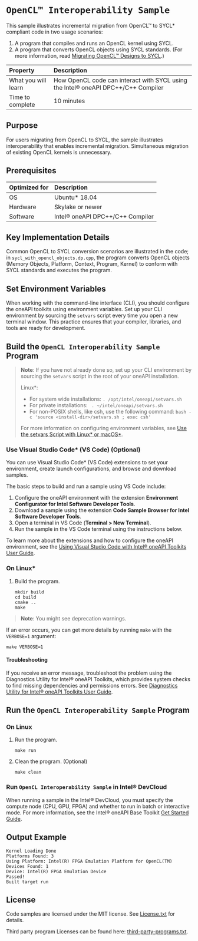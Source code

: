# `OpenCL™ Interoperability Sample`
This sample illustrates incremental migration from OpenCL™ to SYCL* compliant code in two usage scenarios:

1. A program that compiles and runs an OpenCL kernel using SYCL.
2. A program that converts OpenCL objects using SYCL standards. (For more information, read [Migrating OpenCL™ Designs to SYCL](https://software.intel.com/content/www/us/en/develop/articles/migrating-opencl-designs-to-dpcpp.html).)

| Property               | Description
|:---                    |:---
| What you will learn    | How OpenCL code can interact with SYCL using the Intel® oneAPI DPC++/C++ Compiler
| Time to complete       | 10 minutes

## Purpose
For users migrating from OpenCL to SYCL, the sample illustrates interoperability that enables incremental migration. Simultaneous migration of existing OpenCL kernels is unnecessary.

## Prerequisites
| Optimized for        | Description
|:---                  |:---
| OS                   | Ubuntu* 18.04
| Hardware             | Skylake or newer
| Software             | Intel® oneAPI DPC++/C++ Compiler

## Key Implementation Details
Common OpenCL to SYCL conversion scenarios are illustrated in the code; in `sycl_with_opencl_objects.dp.cpp`, the program converts OpenCL objects (Memory Objects, Platform, Context, Program, Kernel) to conform with SYCL standards and executes the program.

## Set Environment Variables
When working with the command-line interface (CLI), you should configure the oneAPI toolkits using environment variables. Set up your CLI environment by sourcing the `setvars` script every time you open a new terminal window. This practice ensures that your compiler, libraries, and tools are ready for development.

## Build the `OpenCL Interoperability Sample` Program
> **Note**: If you have not already done so, set up your CLI
> environment by sourcing  the `setvars` script in the root of your oneAPI installation.
>
> Linux*:
> - For system wide installations: `. /opt/intel/oneapi/setvars.sh`
> - For private installations: ` . ~/intel/oneapi/setvars.sh`
> - For non-POSIX shells, like csh, use the following command: `bash -c 'source <install-dir>/setvars.sh ; exec csh'`
>
> For more information on configuring environment variables, see [Use the setvars Script with Linux* or macOS*](https://www.intel.com/content/www/us/en/develop/documentation/oneapi-programming-guide/top/oneapi-development-environment-setup/use-the-setvars-script-with-linux-or-macos.html).

### Use Visual Studio Code* (VS Code) (Optional)
You can use Visual Studio Code* (VS Code) extensions to set your environment,
create launch configurations, and browse and download samples.

The basic steps to build and run a sample using VS Code include:
 1. Configure the oneAPI environment with the extension **Environment Configurator for Intel Software Developer Tools**.
 2. Download a sample using the extension **Code Sample Browser for Intel Software Developer Tools**.
 3. Open a terminal in VS Code (**Terminal > New Terminal**).
 4. Run the sample in the VS Code terminal using the instructions below.

To learn more about the extensions and how to configure the oneAPI environment, see the 
[Using Visual Studio Code with Intel® oneAPI Toolkits User Guide](https://www.intel.com/content/www/us/en/develop/documentation/using-vs-code-with-intel-oneapi/top.html).

### On Linux*
1. Build the program.
	```
   mkdir build
   cd build
   cmake ..
	make
	```

> **Note**: You might see deprecation warnings.

If an error occurs, you can get more details by running `make` with
the `VERBOSE=1` argument:
```
make VERBOSE=1
```

#### Troubleshooting
If you receive an error message, troubleshoot the problem using the Diagnostics Utility for Intel® oneAPI Toolkits, which provides system checks to find missing
dependencies and permissions errors. See [Diagnostics Utility for Intel® oneAPI Toolkits User Guide](https://www.intel.com/content/www/us/en/develop/documentation/diagnostic-utility-user-guide/top.html).

## Run the `OpenCL Interoperability Sample` Program
### On Linux
1. Run the program.
   ```
   make run
   ```
2. Clean the program. (Optional)
   ```
   make clean
   ```

### Run `OpenCL Interoperability Sample` in Intel® DevCloud
When running a sample in the Intel® DevCloud, you must specify the compute node (CPU, GPU, FPGA) and whether to run in batch or interactive mode. For more information, see the Intel® oneAPI Base Toolkit [Get Started Guide](https://devcloud.intel.com/oneapi/get_started/).

## Output Example
```
Kernel Loading Done
Platforms Found: 3
Using Platform: Intel(R) FPGA Emulation Platform for OpenCL(TM)
Devices Found: 1
Device: Intel(R) FPGA Emulation Device
Passed!
Built target run
```

## License
Code samples are licensed under the MIT license. See
[License.txt](https://github.com/oneapi-src/oneAPI-samples/blob/master/License.txt)
for details.

Third party program Licenses can be found here:
[third-party-programs.txt](https://github.com/oneapi-src/oneAPI-samples/blob/master/third-party-programs.txt).